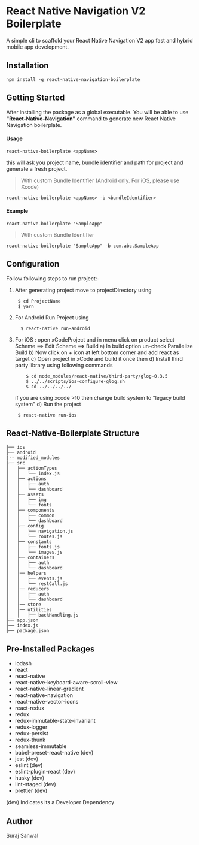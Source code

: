 # React Native Navigation V2 Boilerplate

A simple cli to scaffold your React Native Navigation V2 app fast and hybrid mobile app development.

## Installation

```
npm install -g react-native-navigation-boilerplate
```

## Getting Started

After installing the package as a global executable. You will be able to use **"React-Native-Navigation"** command to generate new React Native Navigation boilerplate.

#### Usage

```
react-native-boilerplate <appName>
```

this will ask you project name, bundle identifier and path for project and generate a fresh project.

> With custom Bundle Identifier (Android only. For iOS, please use Xcode)

```
react-native-boilerplate <appName> -b <bundleIdentifier>
```

#### Example

```
react-native-boilerplate "SampleApp"
```

> With custom Bundle Identifier

```
react-native-boilerplate "SampleApp" -b com.abc.SampleApp
```

## Configuration

Follow following steps to run project:-

1. After generating project move to projectDirectory using

   ```
    $ cd ProjectName
    $ yarn
   ```

2. For Android Run Project using

   ```
     $ react-native run-android
   ```

3. For iOS : open xCodeProject and in menu click on product select Scheme ==> Edit Scheme ==> Build
   a) In build option un-check Parallelize Build
   b) Now click on + icon at left bottom corner and add react as target
   c) Open project in xCode and build it once then
   d) Install third party library using following commands

   ```
       $ cd node_modules/react-native/third-party/glog-0.3.5
       $ ../../scripts/ios-configure-glog.sh
       $ cd ../../../../
   ```

   if you are using xcode >10 then change build system to "legacy build system"
   d) Run the project

   ```
    $ react-native run-ios
   ```

## React-Native-Boilerplate Structure

```
├── ios
├── android
|-- modified_modules
├── src
│   ├── actionTypes
│   │   └── index.js
│   ├── actions
│   │   ├── auth
│   │   └── dashboard
│   ├── assets
│   │   ├── img
│   │   └── fonts
│   ├── components
│   │   ├── common
│   │   └── dashboard
│   ├── config
│   │   └── navigation.js
│   │   └── routes.js
│   ├── constants
│   │   ├── fonts.js
│   │   └── images.js
│   ├── containers
│   │   ├── auth
│   │   └── dashboard
│   │── helpers
│   │   ├── events.js
│   │   └── restCall.js
│   │── reducers
│   │   ├── auth
│   │   └── dashboard
│   │── store
│   │── utilities
│   │   ├── backHandling.js
├── app.json
├── index.js
├── package.json
```

## Pre-Installed Packages

- lodash
- react
- react-native
- react-native-keyboard-aware-scroll-view
- react-native-linear-gradient
- react-native-navigation
- react-native-vector-icons
- react-redux
- redux
- redux-immutable-state-invariant
- redux-logger
- redux-persist
- redux-thunk
- seamless-immutable
- babel-preset-react-native (dev)
- jest (dev)
- eslint (dev)
- eslint-plugin-react (dev)
- husky (dev)
- lint-staged (dev)
- prettier (dev)

(dev) Indicates its a Developer Dependency

## Author

Suraj Sanwal
